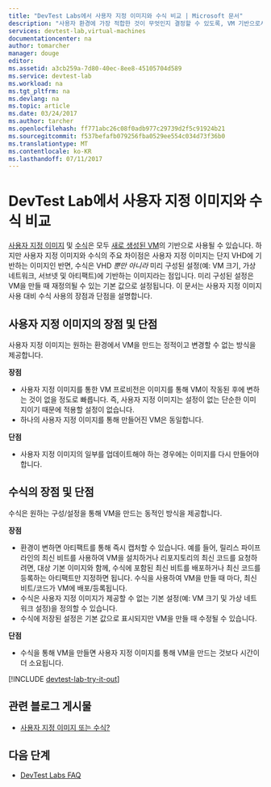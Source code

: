 ```yaml
---
title: "DevTest Labs에서 사용자 지정 이미지와 수식 비교 | Microsoft 문서"
description: "사용자 환경에 가장 적합한 것이 무엇인지 결정할 수 있도록, VM 기반으로서 사용자 지정 이미지와 수식 사이의 차이점에 대해 알아봅니다."
services: devtest-lab,virtual-machines
documentationcenter: na
author: tomarcher
manager: douge
editor: 
ms.assetid: a3cb259a-7d80-40ec-8ee8-45105704d589
ms.service: devtest-lab
ms.workload: na
ms.tgt_pltfrm: na
ms.devlang: na
ms.topic: article
ms.date: 03/24/2017
ms.author: tarcher
ms.openlocfilehash: ff771abc26c08f0adb977c29739d2f5c91924b21
ms.sourcegitcommit: f537befafb079256fba0529ee554c034d73f36b0
ms.translationtype: MT
ms.contentlocale: ko-KR
ms.lasthandoff: 07/11/2017
---
```

# <a name="comparing-custom-images-and-formulas-in-devtest-labs"></a>DevTest Lab에서 사용자 지정 이미지와 수식 비교
[사용자 지정 이미지](devtest-lab-create-template.md) 및 [수식](devtest-lab-manage-formulas.md)은 모두 [새로 생성된 VM](devtest-lab-add-vm-with-artifacts.md)의 기반으로 사용될 수 있습니다. 하지만 사용자 지정 이미지와 수식의 주요 차이점은 사용자 지정 이미지는 단지 VHD에 기반하는 이미지인 반면, 수식은 VHD *뿐만 아니라* 미리 구성된 설정(예: VM 크기, 가상 네트워크, 서브넷 및 아티팩트)에 기반하는 이미지라는 점입니다. 미리 구성된 설정은 VM을 만들 때 재정의될 수 있는 기본 값으로 설정됩니다. 이 문서는 사용자 지정 이미지 사용 대비 수식 사용의 장점과 단점을 설명합니다.

## <a name="custom-image-pros-and-cons"></a>사용자 지정 이미지의 장점 및 단점
사용자 지정 이미지는 원하는 환경에서 VM을 만드는 정적이고 변경할 수 없는 방식을 제공합니다. 

**장점**

* 사용자 지정 이미지를 통한 VM 프로비전은 이미지를 통해 VM이 작동된 후에 변하는 것이 없을 정도로 빠릅니다. 즉, 사용자 지정 이미지는 설정이 없는 단순한 이미지이기 때문에 적용할 설정이 없습니다. 
* 하나의 사용자 지정 이미지를 통해 만들어진 VM은 동일합니다.

**단점**

* 사용자 지정 이미지의 일부를 업데이트해야 하는 경우에는 이미지를 다시 만들어야 합니다.  

## <a name="formula-pros-and-cons"></a>수식의 장점 및 단점
수식은 원하는 구성/설정을 통해 VM을 만드는 동적인 방식을 제공합니다.

**장점**

* 환경이 변하면 아티팩트를 통해 즉시 캡처할 수 있습니다. 예를 들어, 릴리스 파이프라인의 최신 비트를 사용하여 VM을 설치하거나 리포지토리의 최신 코드를 요청하려면, 대상 기본 이미지와 함께, 수식에 포함된 최신 비트를 배포하거나 최신 코드를 등록하는 아티팩트만 지정하면 됩니다. 수식을 사용하여 VM을 만들 때 마다, 최신 비트/코드가 VM에 배포/등록됩니다. 
* 수식은 사용자 지정 이미지가 제공할 수 없는 기본 설정(예: VM 크기 및 가상 네트워크 설정)을 정의할 수 있습니다. 
* 수식에 저장된 설정은 기본 값으로 표시되지만 VM을 만들 때 수정될 수 있습니다. 

**단점**

* 수식을 통해 VM을 만들면 사용자 지정 이미지를 통해 VM을 만드는 것보다 시간이 더 소요됩니다.

[!INCLUDE [devtest-lab-try-it-out](../../includes/devtest-lab-try-it-out.md)]

## <a name="related-blog-posts"></a>관련 블로그 게시물
* [사용자 지정 이미지 또는 수식?](https://blogs.msdn.microsoft.com/devtestlab/2016/04/06/custom-images-or-formulas/)

## <a name="next-steps"></a>다음 단계
- [DevTest Labs FAQ](devtest-lab-faq.md)